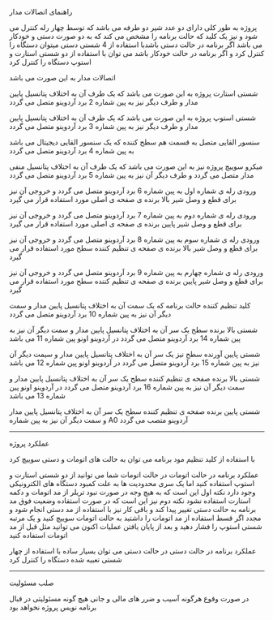 راهنمای اتصالات مدار

پروژه به طور کلی دارای دو عدد شیر دو طرفه می باشد که توسط چهار رله کنترل می شود
و نیز یک کلید که حالت برنامه را مشخص می کند که به دو صورت دستی و خودکار می باشد
اگر برنامه در حالت دستی باشدبا استفاده از 4 شستی دستی میتوان دستگاه را کنترل کرد
و اگر برنامه در حالت خودکار باشد می توان با استفاده از دو شستی استارت و استوپ دستگاه را کنترل کرد

اتصالات مدار به این صورت می باشد


شستی استارت پروژه به این صورت می باشد که یک طرف آن به اختلاف پتانسیل پایین مدار و طرف دیگر نیز به پین 
شماره 2 برد آردوینو متصل می گردد

شستی استوپ پروژه به این صورت می باشد که یک طرف آن به اختلاف پتانسیل پایین مدار و طرف دیگر نیز به پین شماره 3 برد آردوینو متصل می گردد

سنسور القایی متصل به قسمت هم سطح کننده که یک سنسور القایی دیجیتال می باشد به پین شماره 4 برد آردوینو متصل می گردد

میکرو سوییچ پروژه نیز به این صورت می باشد که یک طرف آن به اختلاف پتانسیل منفی مدار متصل می گردد و طرف دیگر آن نیز به پین شماره 5 برد آردوینو متصل می گردد

ورودی رله ی شماره اول به پین شماره 6 برد آردوینو متصل می گردد و خروجی آن نیز برای قطع و وصل شیر بالا برنده ی صفحه ی اصلی مورد استفاده قرار می گیرد

ورودی رله ی شماره دوم به پین شماره 7 برد آردوینو متصل می گردد و خروجی آن نیز برای قطع و وصل شیر پایین برنده ی صفحه ی اصلی مورد استفاده قرار می گیرد

ورودی رله ی شماره سوم به پین شماره 8 برد آردوینو متصل می گردد و خروجی آن نیز برای قطع و وصل شیر بالا برنده ی صفحه ی تنظیم کننده سطح مورد استفاده قرار می گیرد

ورودی رله ی شماره چهارم به پین شماره 9 برد آردوینو متصل می گردد و خروجی آن نیز برای قطع و وصل شیر پایین برنده ی صفحه ی تنظیم کننده سطح مورد استفاده قرار می گیرد

کلید تنظیم کننده حالت برنامه که یک سمت آن به اختلاف پتانسیل پایین مدار و سمت دیگر آن نیز به پین شماره 10 برد آردوینو متصل می گردد

شستی بالا برنده سطح یک سر آن به اختلاف پتانسیل پایین مدار و سمت دیگر آن نیز به پین شماره 14 برد آردوینو متصل می گردد در آردوینو اونو پین شماره 11 می باشد

شستی پایین آورنده سطح نیز یک سر آن به اختلاف پتانسیل پایین مدار و سیمت دیگر آن نیز به پین شماره 15 برد آردوینو متصل می گردد در آردوینو اونو پین شماره 12 می باشد

شستی بالا برنده صفحه ی تنظیم کننده سطح یک سر آن به اختلاف پتانسیل پایین مدار و سمت دیگر آن نیز به پین شماره 16 برد آردوینو متصل می گردد در آردوینو اونو پین شماره 13 می باشد

شستی پایین برنده صفحه ی تنظیم کننده سطح یک سر آن به اختلاف پتانسیل پایین مدار و سمت دیگر آن  نیز به پین شماره A0 آردوینو متصب می گردد

---
عملکرد پروژه

با استفاده از کلید تنظیم مود برنامه می توان به حالت های اتومات و دستی سوییچ کرد

عملکرد برنامه در حالت اتومات
در حالت اتومات شما می توانید از دو شستی استارت و استوپ استفاده کنید اما یک سری محدودیت ها به علت کمبود  دستگاه های الکترونیکی وجود دارد
نکته اول این است که به هیچ وجه در صورت نبود تریلر از مد اتومات و دکمه استارت استفاده نشود
نکته دوم نیز این است که در صورت استفاده وضعیت فوق مد برنامه به حالت دستی تغییر پیدا کند و باقی کار نیز با استفاده از مد دستی انجام شود و مجدد اگر قسط استفاده از مد اتومات را داشتید به حالت اتومات سوییچ کنید و یک مرتبه شستی استوپ را فشار دهید و بعد از پایان یافتن عملیات اکنون می توانید مثل قبل از مد اتومات استفاده کنید

عملکرد برنامه در حالت دستی
در حالت دستی می توان بسیار ساده با استفاده از چهار شستی تعبیه شده دستگاه را کنترل کرد

---

صلب مسئولیت

در صورت وقوع هرگونه آسیب و ضرر های مالی و جانی هیچ گونه مسئولیتی در قبال برنامه نویس پروژه نخواهد بود 
